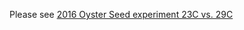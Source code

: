 Please see [2016 Oyster Seed experiment 23C vs. 29C](https://github.com/RobertsLab/project-pacific.oyster-larvae/wiki/2016-Oyster-Seed-experiment-23C-vs.-29C)
